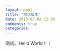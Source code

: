 ```yaml
---
layout: post
title: "测试版本"
date: 2013-03-02 12:30
comments: true
categories: 
---
```


测试，Hello World！！
